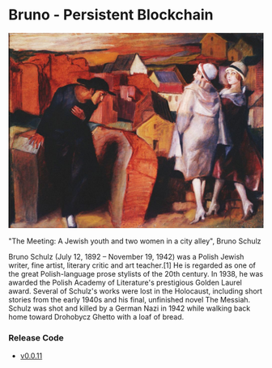 # Bruno - Persistent Blockchain

![Lores](/assets/Bruno.png)

"The Meeting: A Jewish youth and two women in a city alley", Bruno Schulz

Bruno Schulz (July 12, 1892 – November 19, 1942) was a Polish Jewish writer, fine artist, literary critic and art teacher.[1] He is regarded as one of the great Polish-language prose stylists of the 20th century. In 1938, he was awarded the Polish Academy of Literature's prestigious Golden Laurel award. Several of Schulz's works were lost in the Holocaust, including short stories from the early 1940s and his final, unfinished novel The Messiah. Schulz was shot and killed by a German Nazi in 1942 while walking back home toward Drohobycz Ghetto with a loaf of bread.


### Release Code

+ [v0.0.11](https://github.com/udtrokia/Radiancy/release/tag/v0.0.11)

